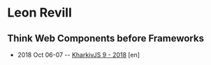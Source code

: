 # Leon Revill

## Think Web Components before Frameworks
- 2018 Oct 06-07 -- [KharkivJS 9 - 2018](https://www.youtube.com/watch?v=CKy8tKMOP4c) [en]   
